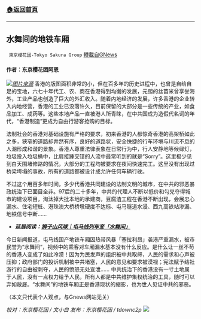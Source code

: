 ###  [:house:返回首頁](https://github.com/ourhimalayas/txt)
---


## 水舞间的地铁车厢
` 東京櫻花団-Tokyo Sakura Group` [轉載自GNews](https://gnews.org/zh-hans/1581066/)

#### 作者：东京樱花团阿恩
![](https://assets.gnews.org/wp-content/uploads/2021/10/pasted-image-0-6.png)[*图片来源*](https://cdn.hk01.com/di/media/images/dw/20211008/523152417680789504354681.jpeg/JXdt98v0Yvf18IwesZ8UFPVifZM9sMSakmPHapJjx2o)
香港的版图面积非常的小，但在百多年的历史进程中，也曾是自给自足的宝地，六七十年代工、农、商在香港得到均衡的发展，元朗的丝苗米曾享誉海外，工业产品也创造了巨大的外汇收入。随着内地经济的发展，许多香港的企业转入内地经营，香港的工业已没落许久，目前保留的大部分是一些传统的产业，如食品加工、成药等。这些本地产品一直被港人所青睐，在中共国成为造假代名词的年代，“香港制造”更成为自由行游客抢购的目标。

法制社会的香港对基础设施有严格的要求，初来香港的人都惊奇香港的高架桥如此之多，狭窄的道路却井然有序，良好的道路状，安全快捷的行车环境与川流不息的人潮形成和谐的景象。香港人尊重法律表象在日常行为中，行人安静地等候绿灯，垃圾投入垃圾桶中，比肩接踵交错的人流中最常听到的就是“Sorry”。这里极少见到白天围堵修路的情况，大部分的工程均被要求在夜间快速完工。这里没有出现过桥梁垮塌的事故，所有的道路都被设计成允许任何车辆行驶。

不过这个用百多年时间，多少代香港共同建设的法制文明的城市，在中共的邪恶暴政统治下已面目全非。97后的二十多年，中共的代理人不断以低价和勾兑夺得城市的建设项目，淘汰掉大批本地的承建商，豆腐渣工程在香港不断出现，会展忠心漏水、住宅短桩、港珠澳大桥桥墩硬度不达标、屯马隧道水浸、西九高铁站渗漏、地铁信号中断……

- ***延展阅读：***[***狮子山风球｜屯马线列车变「水舞间」***](https://www.hk01.com/%E7%A4%BE%E6%9C%83%E6%96%B0%E8%81%9E/686180/%E7%8D%85%E5%AD%90%E5%B1%B1%E9%A2%A8%E7%90%83-%E5%B1%AF%E9%A6%AC%E7%B7%9A%E5%88%97%E8%BB%8A%E8%AE%8A-%E6%B0%B4%E8%88%9E%E9%96%93-%E7%9B%AE%E6%93%8A%E8%80%85-%E5%A4%A7%E5%AE%B6%E9%83%BD%E5%AE%89%E5%9D%90%E5%8E%9F%E4%BD%8D)


今日新闻报道，屯马线国产地铁车厢因热带风暴「塞拉利昂」袭港严重漏水，被市民誉为“水舞间“，视频中的乘客对车厢漏水基本没有什么反应。是什么让一丝不苟的香港人变成了如此冷漠！因为为民发声的组织被中共取缔，人民的需求和心声被压抑；政府部门的投诉机制被中共堵塞，人民的意见和要求被漠视；宪法赋予结社游行的自由被剥夺，人民的愤怒无处宣泄…… 中共统治下的香港没有一寸土地属于人民，没有一点权力给予人民，所有人都是中共维护集权统治的工具，随时可以弃如敝屣。“水舞间”的地铁车厢正是香港现状的缩影，也为世人见证中共的邪恶。

（本文只代表个人观点，与Gnews网站无关）

*校对：东京樱花团 / 文小白*
*发布：东京樱花团 / tdownc2p*
![](https://assets.gnews.org/wp-content/uploads/2021/08/image0-1-36.jpg)
